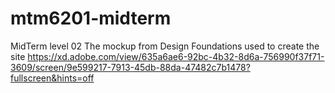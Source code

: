 # mtm6201-midterm
MidTerm level 02
The mockup from Design Foundations used to create the site
https://xd.adobe.com/view/635a6ae6-92bc-4b32-8d6a-756990f37f71-3609/screen/9e599217-7913-45db-88da-47482c7b1478?fullscreen&hints=off